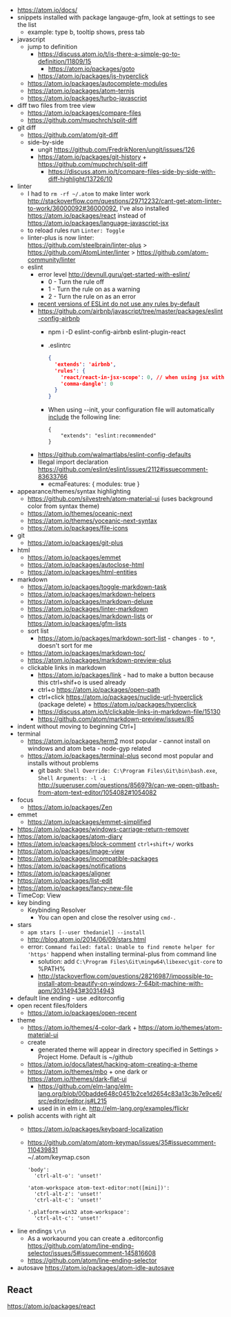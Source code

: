 - https://atom.io/docs/
- snippets installed with package langauge-gfm, look at settings to see the list
  - example: type b, tooltip shows, press tab
- javascript
  - jump to definition
    - https://discuss.atom.io/t/is-there-a-simple-go-to-definition/11809/15
      - https://atom.io/packages/goto
    - https://atom.io/packages/js-hyperclick
  - https://atom.io/packages/autocomplete-modules
  - https://atom.io/packages/atom-ternjs
  - https://atom.io/packages/turbo-javascript
- diff two files from tree view
  - https://atom.io/packages/compare-files
  - https://github.com/mupchrch/split-diff
- git diff
  - https://github.com/atom/git-diff
  - side-by-side
    - ungit https://github.com/FredrikNoren/ungit/issues/126
    - https://atom.io/packages/git-history + https://github.com/mupchrch/split-diff
      - https://discuss.atom.io/t/compare-files-side-by-side-with-diff-highlight/13726/10
- linter
  - I had to `rm -rf ~/.atom` to make linter work http://stackoverflow.com/questions/29712232/cant-get-atom-linter-to-work/36000092#36000092, I've also installed https://atom.io/packages/react instead of https://atom.io/packages/language-javascript-jsx
  - to reload rules run `Linter: Toggle`
  - linter-plus is now linter:  
  https://github.com/steelbrain/linter-plus > https://github.com/AtomLinter/linter > https://github.com/atom-community/linter
  - eslint
    - error level http://devnull.guru/get-started-with-eslint/
      - 0 - Turn the rule off
      - 1 - Turn the rule on as a warning
      - 2 - Turn the rule on as an error
    - [recent versions of ESLint do not use any rules by-default](https://atom.io/packages/linter-eslint)
    - https://github.com/airbnb/javascript/tree/master/packages/eslint-config-airbnb
      - npm i -D eslint-config-airbnb eslint-plugin-react
      - .eslintrc

        ```json
        {
          'extends': 'airbnb',
          'rules': {
            'react/react-in-jsx-scope': 0, // when using jsx with i.e. cycle.js and not with react.js
            'comma-dangle': 0
          }
        }
        ```
      - When using --init, your configuration file will automatically [include](http://eslint.org/docs/user-guide/migrating-to-1.0.0.html) the following line:

        ```
        {
            "extends": "eslint:recommended"
        }
        ```
    - https://github.com/walmartlabs/eslint-config-defaults
    - Illegal import declaration https://github.com/eslint/eslint/issues/2112#issuecomment-83633766
      - ecmaFeatures: { modules: true }
- appearance/themes/syntax highlighting
  - https://github.com/silvestreh/atom-material-ui (uses background color from syntax theme)
  - https://atom.io/themes/oceanic-next
  - https://atom.io/themes/yoceanic-next-syntax
  - https://atom.io/packages/file-icons
- git
  - https://atom.io/packages/git-plus
- html
  - https://atom.io/packages/emmet
  - https://atom.io/packages/autoclose-html
  - https://atom.io/packages/html-entities
- markdown
  - https://atom.io/packages/toggle-markdown-task
  - https://atom.io/packages/markdown-helpers
  - https://atom.io/packages/markdown-deluxe
  - https://atom.io/packages/linter-markdown
  - https://atom.io/packages/markdown-lists or https://atom.io/packages/gfm-lists
  - sort list
    - https://atom.io/packages/markdown-sort-list - changes `-` to `*`, doesn't sort for me
  - https://atom.io/packages/markdown-toc/
  - https://atom.io/packages/markdown-preview-plus
  - clickable links in markdown
    - https://atom.io/packages/link - had to make a button because this ctrl+shif+o is used already
    - ctrl+o https://atom.io/packages/open-path
    - ctrl+click https://atom.io/packages/nuclide-url-hyperclick (package delete) + https://atom.io/packages/hyperclick
    - https://discuss.atom.io/t/clickable-links-in-markdown-file/15130
    - https://github.com/atom/markdown-preview/issues/85
- indent without moving to beginning Ctrl+]
- terminal
  - https://atom.io/packages/term2 most popular - cannot install on windows and atom beta - node-gyp related
  - https://atom.io/packages/terminal-plus second most popular and installs without problems
    - git bash: `Shell Override: C:\Program Files\Git\bin\bash.exe`, `Shell Arguments: -l -i` http://superuser.com/questions/856979/can-we-open-gitbash-from-atom-text-editor/1054082#1054082
- focus
  - https://atom.io/packages/Zen
- emmet
  - https://atom.io/packages/emmet-simplified
- https://atom.io/packages/windows-carriage-return-remover
- https://atom.io/packages/atom-diary
- https://atom.io/packages/block-comment `ctrl+shift+/` works
- https://atom.io/packages/image-view
- https://atom.io/packages/incompatible-packages
- https://atom.io/packages/notifications
- https://atom.io/packages/aligner
- https://atom.io/packages/list-edit
- https://atom.io/packages/fancy-new-file
- TimeCop: View
- key binding
  - Keybinding Resolver
    - You can open and close the resolver using `cmd-.`
- stars
  - `apm stars [--user thedaniel] --install`
  - http://blog.atom.io/2014/06/09/stars.html
  - error: `Command failed: fatal: Unable to find remote helper for 'https'` happend when installing terminal-plus from command line
    - solution: add `C:\Program Files\Git\mingw64\libexec\git-core` to %PATH%
    - http://stackoverflow.com/questions/28216987/impossible-to-install-atom-beautify-on-windows-7-64bit-machine-with-apm/30314943#30314943
- default line ending - use .editorconfig
- open recent files/folders
  - https://atom.io/packages/open-recent
- theme
  - https://atom.io/themes/4-color-dark + https://atom.io/themes/atom-material-ui
  - create
    - generated theme will appear in directory specified in Settings > Project Home. Default is ~/github
  - https://atom.io/docs/latest/hacking-atom-creating-a-theme
  - https://atom.io/themes/mbo + one dark or https://atom.io/themes/dark-flat-ui
    - https://github.com/elm-lang/elm-lang.org/blob/00badde648c0451b2ce1d2654c83a13c3b7e9ce6/src/editor/editor.js#L215
    - used in in elm i.e. http://elm-lang.org/examples/flickr
- polish accents with right alt
  - https://atom.io/packages/keyboard-localization
  - https://github.com/atom/atom-keymap/issues/35#issuecomment-110439831  
    ~/.atom/keymap.cson

    ```
    'body':
      'ctrl-alt-o': 'unset!'

    'atom-workspace atom-text-editor:not([mini])':
      'ctrl-alt-z': 'unset!'
      'ctrl-alt-c': 'unset!'

    '.platform-win32 atom-workspace':
      'ctrl-alt-c': 'unset!'
    ```
- line endings `\r\n`
  - As a workaournd you can create a .editorconfig https://github.com/atom/line-ending-selector/issues/5#issuecomment-145816608
  - https://github.com/atom/line-ending-selector
- autosave https://atom.io/packages/atom-idle-autosave

## React

https://atom.io/packages/react
